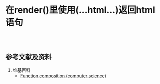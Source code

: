 # 在render()里使用(...html...)返回html语句

```javascript

```

```javascript

```

```javascript

```

## 参考文献及资料

1. 维基百科
	- [Function composition (computer science)](https://en.wikipedia.org/wiki/Function_composition_(computer_science))

